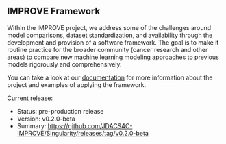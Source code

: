 ## IMPROVE Framework 

Within the IMPROVE project, we address some of the challenges around model comparisons, dataset standardization, and availability through the development and provision of a software framework. The goal is to make it routine practice for the broader community (cancer research and other areas) to compare new machine learning modeling approaches to previous models rigorously and comprehensively.

You can take a look at our [documentation](https://jdacs4c-improve.github.io/docs/) for more information about the project and examples of applying the framework.


Current release:

- Status: pre-production release
- Version: v0.2.0-beta
- Summary: https://github.com/JDACS4C-IMPROVE/Singularity/releases/tag/v0.2.0-beta

